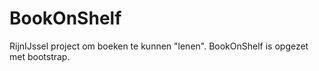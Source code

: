 # BookOnShelf
RijnIJssel project om boeken te kunnen "lenen".
BookOnShelf is opgezet met bootstrap.
